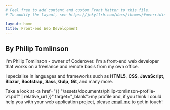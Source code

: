 ```yaml
---
# Feel free to add content and custom Front Matter to this file.
# To modify the layout, see https://jekyllrb.com/docs/themes/#overriding-theme-defaults

layout: home
title: Front-end Web Development
---
```

<h2>By Philip Tomlinson</h2>

I'm Philip Tomlinson - owner of Coderover. I'm a front-end web developer that works on a freelance and remote basis from my own office.

I specialise in languages and frameworks such as <strong>HTML5</strong>, <strong>CSS</strong>, <strong>JavaScript</strong>, <strong>Blazor</strong>, <strong>Bootstrap</strong>, <strong>Sass</strong>, <strong>Gulp</strong>, <strong>Git</strong>, and many more.

Take a look at <a href="{{ "/assets/documents/philip-tomlinson-profile-v1.pdf" | relative_url }}" target="_blank">my profile</a> and, if you think I could help you with your web application project, please <a href="mailto:hello@coderover.co.uk">email me</a> to get in touch!